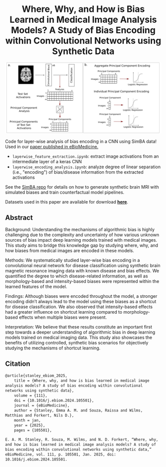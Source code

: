 <div align="center">
  
# Where, Why, and How is Bias Learned in Medical Image Analysis Models? A Study of Bias Encoding within Convolutional Networks using Synthetic Data

</div>

<p align="center">
<img src="figs/methods_fig.png?raw=true" width="600">
</p>

Code for layer-wise analysis of bias encoding in a CNN using SimBA data! Used in our [paper published in eBioMedicine.](https://www.thelancet.com/journals/ebiom/article/PIIS2352-3964(24)00537-1/fulltext)

* `layerwise_feature_extraction.ipynb`: extract image activations from an intermediate layer of a keras CNN
* `layerwise_encoding_analysis.ipynb`: analyze degree of linear separation (i.e., "encoding") of bias/disease information from the extracted activations

See the [SimBA repo](https://github.com/estanley16/SimBA) for details on how to generate synthetic brain MRI with simulated biases and train counterfactual model pipelines.

Datasets used in this paper are available for download [**here**](https://doi.org/10.5683/SP3/A9SOBZ).

## Abstract
Background:
Understanding the mechanisms of algorithmic bias is highly challenging due to the complexity and uncertainty of how various unknown sources of bias impact deep learning models trained with medical images. This study aims to bridge this knowledge gap by studying where, why, and how biases from medical images are encoded in these models. 

Methods:
We systematically studied layer-wise bias encoding in a convolutional neural network for disease classification using synthetic brain magnetic resonance imaging data with known disease and bias effects. We quantified the degree to which disease-related information, as well as morphology-based and intensity-based biases were represented within the learned features of the model. 

Findings:
Although biases were encoded throughout the model, a stronger encoding didn’t always lead to the model using these biases as a shortcut for disease classification. We also observed that intensity-based effects had a greater influence on shortcut learning compared to morphology-based effects when multiple biases were present. 

Interpretation:
We believe that these results constitute an important first step towards a deeper understanding of algorithmic bias in deep learning models trained on medical imaging data. This study also showcases the benefits of utilizing controlled, synthetic bias scenarios for objectively studying the mechanisms of shortcut learning. 

## Citation
```
@article{stanley_ebiom_2025,
	title = {Where, why, and how is bias learned in medical image analysis models? A study of bias encoding within convolutional networks using synthetic data},
	volume = {111},
	doi = {10.1016/j.ebiom.2024.105501},
	journal = {eBioMedicine},
	author = {Stanley, Emma A. M. and Souza, Raissa and Wilms, Matthias and Forkert, Nils D.},
	month = jan,
	year = {2025},
	pages = {105501},
```
```
E. A. M. Stanley, R. Souza, M. Wilms, and N. D. Forkert, “Where, why, and how is bias learned in medical image analysis models? A study of bias encoding within convolutional networks using synthetic data,” eBioMedicine, vol. 111, p. 105501, Jan. 2025, doi: 10.1016/j.ebiom.2024.105501.
```
